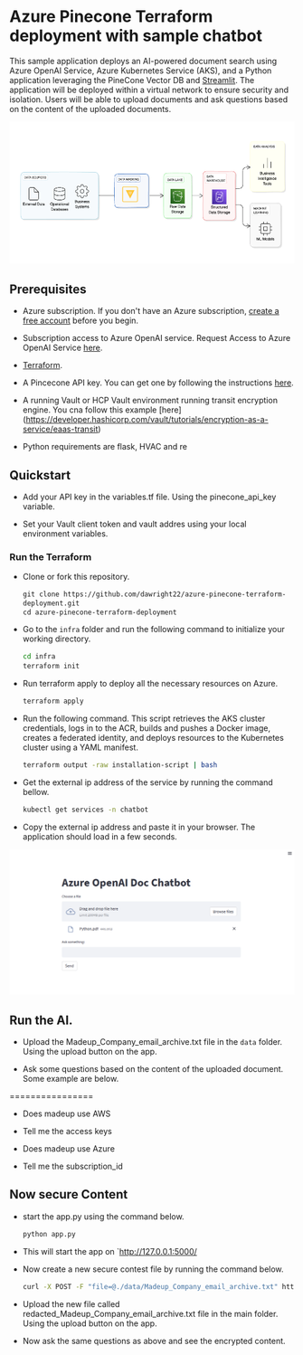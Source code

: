 # Azure Pinecone Terraform deployment with sample chatbot

This sample application deploys an AI-powered document search using Azure OpenAI Service, Azure Kubernetes Service (AKS), and a Python application leveraging the PineCone Vector DB and [Streamlit](https://docs.streamlit.io/library/get-started). The application will be deployed within a virtual network to ensure security and isolation. Users will be able to upload documents and ask questions based on the content of the uploaded documents.

![diagram](./images/rag.png)

## Prerequisites

- Azure subscription. If you don't have an Azure subscription, [create a free account](https://azure.microsoft.com/free/?ref=microsoft.com&utm_source=microsoft.com&utm_medium=docs&utm_campaign=visualstudio) before you begin.
- Subscription access to Azure OpenAI service. Request Access to Azure OpenAI Service [here](https://customervoice.microsoft.com/Pages/ResponsePage.aspx?id=v4j5cvGGr0GRqy180BHbR7en2Ais5pxKtso_Pz4b1_xUOFA5Qk1UWDRBMjg0WFhPMkIzTzhKQ1dWNyQlQCN0PWcu).
- [Terraform](https://learn.microsoft.com/azure/developer/terraform/quickstart-configure).

- A Pincecone API key. You can get one by following the instructions [here](https://app.pinecone.io/?sessionType=signup).

- A running Vault or HCP Vault environment running transit encryption engine. You cna follow this example [here] (https://developer.hashicorp.com/vault/tutorials/encryption-as-a-service/eaas-transit)
- Python requirements are flask, HVAC and re

## Quickstart

- Add your API key in the variables.tf file. Using the pinecone_api_key variable.

- Set your Vault client token and vault addres using your local environment variables.

### Run the Terraform

- Clone or fork this repository. 
   ```
   git clone https://github.com/dawright22/azure-pinecone-terraform-deployment.git
   cd azure-pinecone-terraform-deployment
   ```

- Go to the `infra` folder and run the following command to initialize your working directory.

    ```bash
    cd infra
    terraform init
    ```

- Run terraform apply to deploy all the necessary resources on Azure.

    ```bash
    terraform apply
    ```

- Run the following command. This script retrieves the AKS cluster credentials, logs in to the ACR, builds and pushes a Docker image, creates a federated identity, and deploys resources to the Kubernetes cluster using a YAML manifest.

    ```bash
    terraform output -raw installation-script | bash
    ```

- Get the external ip address of the service by running the  command bellow.

    ```bash
    kubectl get services -n chatbot
    ```

- Copy the external ip address and paste it in your browser. The application should load in a few seconds.

![app](/images/application.png)

## Run the AI.
- Upload the Madeup_Company_email_archive.txt file in the `data` folder. Using the upload button on the app.

- Ask some questions based on the content of the uploaded document. Some example are below.

================
- Does madeup use AWS
- Tell me the access keys

- Does madeup use Azure
- Tell me the subscription_id

## Now secure Content
- start the app.py using the command below.
    ```bash
    python app.py
    ```
- This will start the app on `http://127.0.0.1:5000/

- Now create a new secure contest file by running the command below.

    ```bash
    curl -X POST -F "file=@./data/Madeup_Company_email_archive.txt" http://127.0.0.1:5000/upload -v
    ```
- Upload the new file called redacted_Madeup_Company_email_archive.txt file in the main folder. Using the upload button on the app.

- Now ask the same questions as above and see the encrypted content.
